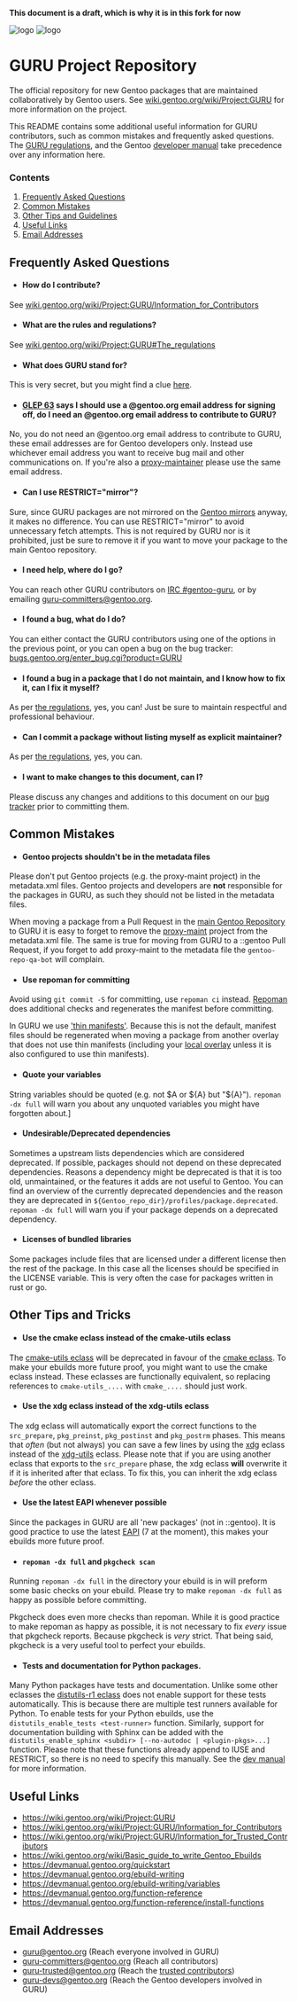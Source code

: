 **This document is a draft, which is why it is in this fork for now**

![logo](guru.svg)
![logo](650px-GURU.png)

# GURU Project Repository

The official repository for new Gentoo packages that are maintained collaboratively by Gentoo users. See [wiki.gentoo.org/wiki/Project:GURU](https://wiki.gentoo.org/wiki/Project:GURU) for more information on the project.

This README contains some additional useful information for GURU contributors, such as common mistakes and frequently asked questions. The [GURU regulations](https://wiki.gentoo.org/wiki/Project:GURU#The_regulations), and the Gentoo [developer manual](https://devmanual.gentoo.org/) take precedence over any information here.

### Contents

1. [Frequently Asked Questions](#FAQ)
2. [Common Mistakes](#CommMist)
3. [Other Tips and Guidelines](#tips)
4. [Useful Links](#links)
5. [Email Addresses](#email)

## Frequently Asked Questions <a name="FAQ"></a>

- #### How do I contribute?

See [wiki.gentoo.org/wiki/Project:GURU/Information_for_Contributors](https://wiki.gentoo.org/wiki/Project:GURU/Information_for_Contributors)

- #### What are the rules and regulations?

See [wiki.gentoo.org/wiki/Project:GURU#The_regulations](https://wiki.gentoo.org/wiki/Project:GURU#The_regulations)

- #### What does GURU stand for?

This is very secret, but you might find a clue [here](https://dev.gentoo.org/~mgorny/articles/guru-a-new-model-of-contributing-to-gentoo.html#the-acronym).

- #### [GLEP 63](https://www.gentoo.org/glep/glep-0063.html) says I should use a @gentoo.org email address for signing off, do I need an @gentoo.org email address to contribute to GURU?

No, you do not need an @gentoo.org email address to contribute to GURU, these email addresses are for Gentoo developers only. Instead use whichever email address you want to receive bug mail and other communications on. If you're also a [proxy-maintainer](https://wiki.gentoo.org/wiki/Project:Proxy_Maintainers) please use the same email address.

- #### Can I use RESTRICT="mirror"?

Sure, since GURU packages are not mirrored on the [Gentoo mirrors](https://devmanual.gentoo.org/general-concepts/mirrors/index.html) anyway, it makes no difference. You can use RESTRICT="mirror" to avoid unnecessary fetch attempts. This is not required by GURU nor is it prohibited, just be sure to remove it if you want to move your package to the main Gentoo repository.

- #### I need help, where do I go?

You can reach other GURU contributors on [IRC #gentoo-guru](https://webchat.freenode.net/?channels=gentoo-guru), or by emailing guru-committers@gentoo.org.

- #### I found a bug, what do I do?

You can either contact the GURU contributors using one of the options in the previous point, or you can open a bug on the bug tracker: [bugs.gentoo.org/enter_bug.cgi?product=GURU](https://bugs.gentoo.org/enter_bug.cgi?product=GURU)

- #### I found a bug in a package that I do not maintain, and I know how to fix it, can I fix it myself?

As per [the regulations](https://wiki.gentoo.org/wiki/Project:GURU#The_regulations), yes, you can! Just be sure to maintain respectful and professional behaviour.

- #### Can I commit a package without listing myself as explicit maintainer?

As per [the regulations](https://wiki.gentoo.org/wiki/Project:GURU#The_regulations), yes, you can.

- #### I want to make changes to this document, can I?

Please discuss any changes and additions to this document on our [bug tracker](https://bugs.gentoo.org/enter_bug.cgi?product=GURU) prior to committing them.


## Common Mistakes <a name="CommMist"></a>

- #### Gentoo projects shouldn't be in the metadata files

Please don't put Gentoo projects (e.g. the proxy-maint project) in the metadata.xml files. Gentoo projects and developers are **not** responsible for the packages in GURU, as such they should not be listed in the metadata files.

When moving a package from a Pull Request in the [main Gentoo Repository](https://github.com/gentoo/gentoo) to GURU it is easy to forget to remove the [proxy-maint](https://wiki.gentoo.org/wiki/Project:Proxy_Maintainers) project from the metadata.xml file. The same is true for moving from GURU to a ::gentoo Pull Request, if you forget to add proxy-maint to the metadata file the `gentoo-repo-qa-bot` will complain.

- #### Use repoman for committing

Avoid using `git commit -S` for committing, use `repoman ci` instead. [Repoman](https://wiki.gentoo.org/wiki/Repoman) does additional checks and regenerates the manifest before committing.

In GURU we use ['thin manifests'](https://wiki.gentoo.org/wiki/Repository_format/package/Manifest#Thin_Manifest). Because this is not the default, manifest files should be regenerated when moving a package from another overlay that does not use thin manifests (including your [local overlay](https://wiki.gentoo.org/wiki/Custom_repository) unless it is also configured to use thin manifests).

- #### Quote your variables

String variables should be quoted (e.g. not $A or ${A} but "${A}"). `repoman -dx full` will warn you about any unquoted variables you might have forgotten about.]

- #### Undesirable/Deprecated dependencies

Sometimes a upstream lists dependencies which are considered deprecated. If possible, packages should not depend on these deprecated dependencies. Reasons a dependency might be deprecated is that it is too old, unmaintained, or the features it adds are not useful to Gentoo. You can find an overview of the currently deprecated dependencies and the reason they are deprecated in `${Gentoo_repo_dir}/profiles/package.deprecated`. `repoman -dx full` will warn you if your package depends on a deprecated dependency.

- #### Licenses of bundled libraries

Some packages include files that are licensed under a different license then the rest of the package. In this case all the licenses should be specified in the LICENSE variable. This is very often the case for packages written in rust or go.

## Other Tips and Tricks <a name="tips"></a>

- #### Use the cmake eclass instead of the cmake-utils eclass

The [cmake-utils eclass](https://devmanual.gentoo.org/eclass-reference/cmake-utils.eclass/index.html) will be deprecated in favour of the [cmake eclass](https://devmanual.gentoo.org/eclass-reference/cmake.eclass/index.html). To make your ebuilds more future proof, you might want to use the cmake eclass instead. These eclasses are functionally equivalent, so replacing references to `cmake-utils_....` with `cmake_....` should just work.

- #### Use the xdg eclass instead of the xdg-utils eclass

The xdg eclass will automatically export the correct functions to the `src_prepare`, `pkg_preinst`, `pkg_postinst` and `pkg_postrm` phases. This means that *often* (but not always) you can save a few lines by using the [xdg](https://devmanual.gentoo.org/eclass-reference/xdg.eclass/index.html) eclass instead of the [xdg-utils](https://devmanual.gentoo.org/eclass-reference/xdg-utils.eclass/index.html) eclass. Please note that if you are using another eclass that exports to the `src_prepare` phase, the xdg eclass **will** overwrite it if it is inherited after that eclass. To fix this, you can inherit the xdg eclass *before* the other eclass.

- #### Use the latest EAPI whenever possible

Since the packages in GURU are all 'new packages' (not in ::gentoo). It is good practice to use the latest [EAPI](https://devmanual.gentoo.org/ebuild-writing/eapi/index.html) (7 at the moment), this makes your ebuilds more future proof.

- #### `repoman -dx full` and `pkgcheck scan`

Running `repoman -dx full` in the directory your ebuild is in will preform some basic checks on your ebuild. Please try to make `repoman -dx full` as happy as possible before committing.

Pkgcheck does even more checks than repoman. While it is good practice to make repoman as happy as possible, it is not necessary to fix *every* issue that pkgcheck reports. Because pkgcheck is *very* strict. That being said, pkgcheck is a very useful tool to perfect your ebuilds.

- #### Tests and documentation for Python packages.

Many Python packages have tests and documentation. Unlike some other eclasses the [distutils-r1 eclass](https://devmanual.gentoo.org/eclass-reference/distutils-r1.eclass/index.html) does not enable support for these tests automatically. This is because there are multiple test runners available for Python. To enable tests for your Python ebuilds, use the `distutils_enable_tests <test-runner>` function. Similarly, support for documentation building with Sphinx can be added with the `distutils_enable_sphinx <subdir> [--no-autodoc | <plugin-pkgs>...]` function. Please note that these functions already append to IUSE and RESTRICT, so there is no need to specify this manually. See the [dev manual](https://devmanual.gentoo.org/eclass-reference/distutils-r1.eclass/index.html) for more information.

## Useful Links <a name="links"></a>

- https://wiki.gentoo.org/wiki/Project:GURU
- https://wiki.gentoo.org/wiki/Project:GURU/Information_for_Contributors
- https://wiki.gentoo.org/wiki/Project:GURU/Information_for_Trusted_Contributors
- https://wiki.gentoo.org/wiki/Basic_guide_to_write_Gentoo_Ebuilds
- https://devmanual.gentoo.org/quickstart
- https://devmanual.gentoo.org/ebuild-writing
- https://devmanual.gentoo.org/ebuild-writing/variables
- https://devmanual.gentoo.org/function-reference
- https://devmanual.gentoo.org/function-reference/install-functions


## Email Addresses <a name="email"></a>

- guru@gentoo.org (Reach everyone involved in GURU)
- guru-committers@gentoo.org (Reach all contributors)
- guru-trusted@gentoo.org (Reach the [trusted contributors](https://wiki.gentoo.org/wiki/Project:GURU/Information_for_Trusted_Contributors))
- guru-devs@gentoo.org (Reach the Gentoo developers involved in GURU)
